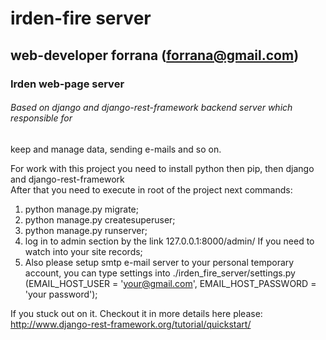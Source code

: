 # irden-fire server
## web-developer forrana (forrana@gmail.com)
### Irden web-page server
###### Based on django and django-rest-framework backend server which responsible for
keep and manage data, sending e-mails and so on.

For work with this project you need to install python then pip, then django
and django-rest-framework  
After that you need to execute in root of the project next commands:
1. python manage.py migrate;
2. python manage.py createsuperuser;
3. python manage.py runserver;
4. log in to admin section by the link 127.0.0.1:8000/admin/ If you need to watch
into your site records;
5. Also please setup smtp e-mail server to your personal temporary account, you can
type settings into ./irden_fire_server/settings.py
(EMAIL_HOST_USER = 'your@gmail.com', EMAIL_HOST_PASSWORD = 'your password');

If you stuck out on it. Checkout it in more details here please:
http://www.django-rest-framework.org/tutorial/quickstart/

